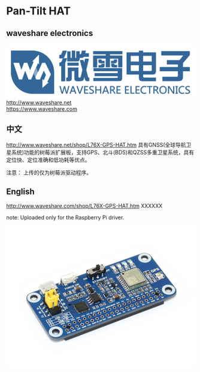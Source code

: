﻿# Pan-Tilt HAT  
## waveshare electronics
![waveshare_logo.png](waveshare_logo.png)
http://www.waveshare.net  
https://www.waveshare.com  

## 中文 ## 
http://www.waveshare.net/shop/L76X-GPS-HAT.htm
具有GNSS(全球导航卫星系统)功能的树莓派扩展板，支持GPS、北斗(BDS)和QZSS多重卫星系统，具有定位快、定位准确和低功耗等优点。

注意：
上传的仅为树莓派驱动程序。

## English ##
http://www.waveshare.com/shop/L76X-GPS-HAT.htm
XXXXXX

note:
Uploaded only for the Raspberry Pi driver.

![L76X-GPS-HAT-1.jpg](L76X-GPS-HAT-1.jpg)




